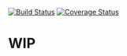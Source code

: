 [![Build Status](https://secure.travis-ci.org/nroi/jerry.png?branch=master "Build Status")](http://travis-ci.org/nroi/jerry) 
[![Coverage Status](https://coveralls.io/repos/github/nroi/jerry/badge.svg?branch=master)](https://coveralls.io/github/nroi/jerry?branch=master)

# WIP
